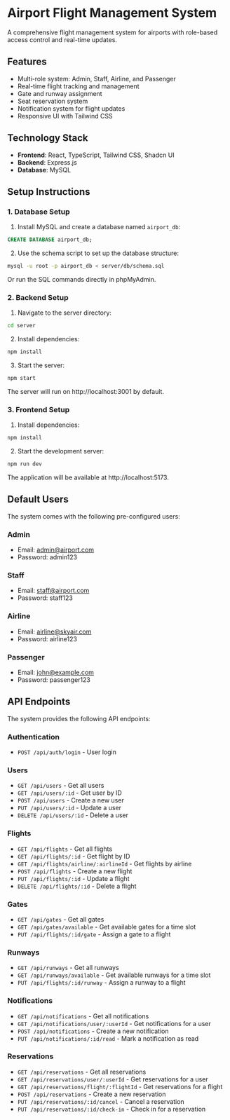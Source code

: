 
# Airport Flight Management System

A comprehensive flight management system for airports with role-based access control and real-time updates.

## Features

- Multi-role system: Admin, Staff, Airline, and Passenger
- Real-time flight tracking and management
- Gate and runway assignment
- Seat reservation system
- Notification system for flight updates
- Responsive UI with Tailwind CSS

## Technology Stack

- **Frontend**: React, TypeScript, Tailwind CSS, Shadcn UI
- **Backend**: Express.js
- **Database**: MySQL

## Setup Instructions

### 1. Database Setup

1. Install MySQL and create a database named `airport_db`:

```sql
CREATE DATABASE airport_db;
```

2. Use the schema script to set up the database structure:

```bash
mysql -u root -p airport_db < server/db/schema.sql
```

Or run the SQL commands directly in phpMyAdmin.

### 2. Backend Setup

1. Navigate to the server directory:

```bash
cd server
```

2. Install dependencies:

```bash
npm install
```

3. Start the server:

```bash
npm start
```

The server will run on http://localhost:3001 by default.

### 3. Frontend Setup

1. Install dependencies:

```bash
npm install
```

2. Start the development server:

```bash
npm run dev
```

The application will be available at http://localhost:5173.

## Default Users

The system comes with the following pre-configured users:

### Admin
- Email: admin@airport.com
- Password: admin123

### Staff
- Email: staff@airport.com
- Password: staff123

### Airline
- Email: airline@skyair.com
- Password: airline123

### Passenger
- Email: john@example.com
- Password: passenger123

## API Endpoints

The system provides the following API endpoints:

### Authentication
- `POST /api/auth/login` - User login

### Users
- `GET /api/users` - Get all users
- `GET /api/users/:id` - Get user by ID
- `POST /api/users` - Create a new user
- `PUT /api/users/:id` - Update a user
- `DELETE /api/users/:id` - Delete a user

### Flights
- `GET /api/flights` - Get all flights
- `GET /api/flights/:id` - Get flight by ID
- `GET /api/flights/airline/:airlineId` - Get flights by airline
- `POST /api/flights` - Create a new flight
- `PUT /api/flights/:id` - Update a flight
- `DELETE /api/flights/:id` - Delete a flight

### Gates
- `GET /api/gates` - Get all gates
- `GET /api/gates/available` - Get available gates for a time slot
- `PUT /api/flights/:id/gate` - Assign a gate to a flight

### Runways
- `GET /api/runways` - Get all runways
- `GET /api/runways/available` - Get available runways for a time slot
- `PUT /api/flights/:id/runway` - Assign a runway to a flight

### Notifications
- `GET /api/notifications` - Get all notifications
- `GET /api/notifications/user/:userId` - Get notifications for a user
- `POST /api/notifications` - Create a new notification
- `PUT /api/notifications/:id/read` - Mark a notification as read

### Reservations
- `GET /api/reservations` - Get all reservations
- `GET /api/reservations/user/:userId` - Get reservations for a user
- `GET /api/reservations/flight/:flightId` - Get reservations for a flight
- `POST /api/reservations` - Create a new reservation
- `PUT /api/reservations/:id/cancel` - Cancel a reservation
- `PUT /api/reservations/:id/check-in` - Check in for a reservation
